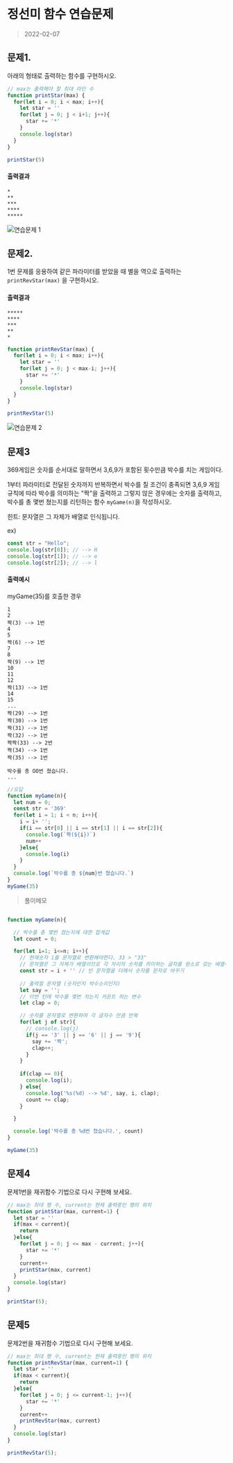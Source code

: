 # 정선미 함수 연습문제
> 2022-02-07
## 문제1.

아래의 형태로 출력하는 함수를 구현하시오.

```js
// max는 출력해야 할 최대 라인 수
function printStar(max) {
  for(let i = 0; i < max; i++){
    let star = ''
    for(let j = 0; j < i+1; j++){
      star += '*'
    }
    console.log(star)
  }
}

printStar(5)

```

#### 출력결과

```
*
**
***
****
*****
```
![연습문제 1](./Q1.png)
## 문제2.

1번 문제를 응용하여 같은 파라미터를 받았을 때 별을 역으로 출력하는 `printRevStar(max)` 을 구현하시오.


#### 출력결과

```
*****
****
***
**
*
```
```js
function printRevStar(max) {
  for(let i = 0; i < max; i++){
    let star = ''
    for(let j = 0; j < max-i; j++){
      star += '*'
    }
    console.log(star)
  }
}

printRevStar(5)
```
![연습문제 2](./Q1.png)

## 문제3

369게임은 숫자를 순서대로 말하면서 3,6,9가 포함된 횟수만큼 박수를 치는 게임이다.

1부터 파라미터로 전달된 숫자까지 반복하면서 박수를 칠 조건이 충족되면 3,6,9 게임 규칙에 따라 박수를 의미하는 "짝"을 출력하고 그렇지 않은 경우에는 숫자를 출력하고, 박수를 총 몇번 쳤는지를 리턴하는 함수 `myGame(n)`을 작성하시오.

힌트: 문자열은 그 자체가 배열로 인식됩니다.

ex)
```js
const str = "Hello";
console.log(str[0]); // --> H
console.log(str[1]); // --> e
console.log(str[2]); // --> l
```

#### 출력예시

myGame(35)를 호출한 경우

```
1
2
짝(3) --> 1번
4
5
짝(6) --> 1번
7
8
짝(9) --> 1번
10
11
12
짝(13) --> 1번
14
15
...
짝(29) --> 1번
짝(30) --> 1번
짝(31) --> 1번
짝(32) --> 1번
짝짝(33) --> 2번
짝(34) --> 1번
짝(35) --> 1번

박수를 총 OO번 쳤습니다.
...

```
```js
//오답
function myGame(n){
  let num = 0;
  const str = '369'
  for(let i = 1; i < n; i++){
    i = i+ '';
    if(i == str[0] || i == str[1] || i == str[2]){
      console.log(`짝(${i})`)
      num++
    }else{
      console.log(i)
    }
  }
  console.log(`박수를 총 ${num}번 쳤습니다.`)
}
myGame(35)
```

> 풀이메모
```js

function myGame(n){

  // 박수를 총 몇번 쳤는지에 대한 합계값
  let count = 0;

  for(let i=1; i<=n; i++){
    // 현재숫자 i를 문자열로 변환해야한다. 33 > "33"
    // 문자열은 그 자체가 배열이므로 각 자리의 숫자를 의미하는 글자를 원소로 갖는 배열이 된다.
    const str = i + '' // 빈 문자열을 더해서 숫자를 문자로 바꾸기
    
    // 출력할 문자열 (숫자인지 박수소리인지)
    let say = '';
    // 이번 턴에 박수를 몇번 치는지 카운트 하는 변수
    let clap = 0;

    // 숫자를 문자열로 변환하여 각 글자수 만큼 반복
    for(let j of str){
      // console.log(j)
      if(j == '3' || j == '6' || j == '9'){
        say += '짝';
        clap++;
      }
    }
    
    if(clap == 0){
      console.log(i);
    } else{
      console.log('%s(%d) --> %d', say, i, clap);
      count += clap;
    }

  }

  console.log('박수를 총 %d번 쳤습니다.', count)
}

myGame(35)
```

## 문제4

문제1번을 재귀함수 기법으로 다시 구현해 보세요.

``` js
// max는 최대 행 수, current는 현재 출력중인 행의 위치
function printStar(max, current=1) {
  let star = ''
  if(max < current){
    return
  }else{
    for(let j = 0; j <= max - current; j++){
      star += '*'
    }
    current++
    printStar(max, current)
  }
  console.log(star)
}

printStar(5);
```
## 문제5 

문제2번을 재귀함수 기법으로 다시 구현해 보세요.

```js
// max는 최대 행 수, current는 현재 출력중인 행의 위치
function printRevStar(max, current=1) {
  let star = ''
  if(max < current){
    return
  }else{
    for(let j = 0; j <= current-1; j++){
      star += '*'
    }
    current++
    printRevStar(max, current)
  }
  console.log(star)
}

printRevStar(5);
```